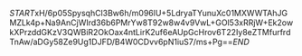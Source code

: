 $START$xH/6p05SpysqhCl3Bw6h/m096lU+5LdryaTYunuXc01MXWWTAhJGMZLk4p+Na9AnCjWIrd36b6PMrYw8T92w8w4v9VwL+GOl53xRRjW+Ek2owkXPrzddGKzV3QWBiR2OkOax4ntLirK2uf6eAUpGcHrov6T22Iy8eZTMfurfrdTnAw/aDGy58Ze9Ug1DJFD/B4W0CDvv6pN1iuS7/ms+Pg==$END$